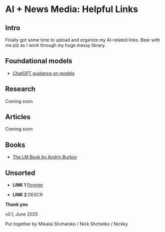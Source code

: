 # AI + News Media: Helpful Links

## Intro

Finally got some time to upload and organize my AI-related links. Bear with me plz as I work through my huge messy library.

## Foundational models

* [ChatGPT guidance on models](https://help.openai.com/en/articles/11165333-chatgpt-enterprise-models-limits)

## Research

Coming soon 

## Articles 

Coming soon

## Books

* [The LM Book by Andriy Burkov](https://thelmbook.com/)

## Unsorted

* **LINK 1** [Poynter](https://www.poynter.org/commentary/2025/journalism-crisis-moment-ai/)

* **LINK 2** DESCR
                                                
**Thank you**

v0.1, June 2025

Put together by Mikalai Shchatsko / Nick Shchetko / Nickky
